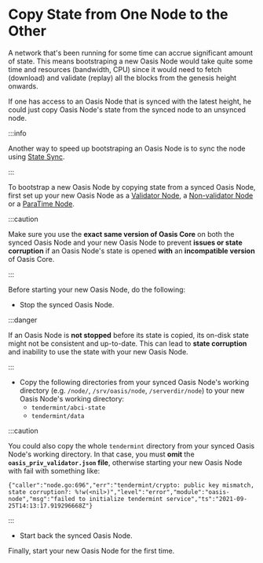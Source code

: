# Copy State from One Node to the Other

A network that's been running for some time can accrue significant amount of state. This means  bootstraping a new Oasis Node would take quite some time and resources (bandwidth, CPU) since it would need to fetch (download) and validate (replay) all the blocks from the genesis height onwards.

If one has access to an Oasis Node that is synced with the latest height, he could just copy Oasis Node's state from the synced node to an unsynced node.

:::info

Another way to speed up bootstraping an Oasis Node is to sync the node using [State Sync](sync-node-using-state-sync).

:::

To bootstrap a new Oasis Node by copying state from a synced Oasis Node, first set up your new Oasis Node as a [Validator Node](../set-up-your-node/run-validator), a [Non-validator Node](../set-up-your-node/run-non-validator) or a [ParaTime Node](../set-up-your-node/run-a-paratime-node).

:::caution

Make sure you use the **exact same version of Oasis Core** on both the synced Oasis Node and your new Oasis Node to prevent **issues or state corruption** if an Oasis Node's state is opened **with** an **incompatible version** of Oasis Core.

:::

Before starting your new Oasis Node, do the following:

* Stop the synced Oasis Node.

:::danger

If an Oasis Node is **not stopped** before its state is copied, its on-disk state might not be consistent and up-to-date. This can lead to **state corruption** and inability to use the state with your new Oasis Node.

:::

* Copy the following directories from your synced Oasis Node's working directory (e.g. `/node/`, `/srv/oasis/node`, `/serverdir/node`) to your new Oasis Node's working directory:
  * `tendermint/abci-state`
  * `tendermint/data`

:::caution

You could also copy the whole `tendermint` directory from your synced Oasis Node's working directory. In that case, you must **omit** the **`oasis_priv_validator.json` file**, otherwise starting your new Oasis Node with fail with something like:

```
{"caller":"node.go:696","err":"tendermint/crypto: public key mismatch, state corruption?: %!w(<nil>)","level":"error","module":"oasis-node","msg":"failed to initialize tendermint service","ts":"2021-09-25T14:13:17.919296668Z"}
```

:::

* Start back the synced Oasis Node.

Finally, start your new Oasis Node for the first time.
